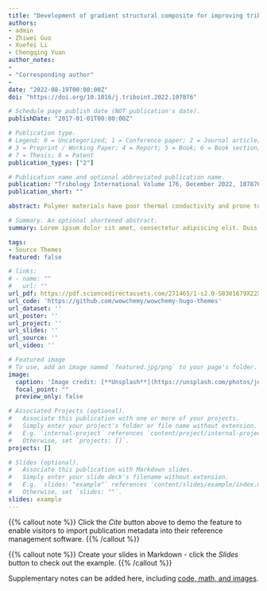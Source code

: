 ```yaml
---
title: "Development of gradient structural composite for improving tribological performance of PU material in water-lubricated bearings"
authors:
- admin
- Zhiwei Guo
- Xuefei Li
- Chengqing Yuan
author_notes:
- 
- "Corresponding author"
- 
date: "2022-08-19T00:00:00Z"
doi: "https://doi.org/10.1016/j.triboint.2022.107876"

# Schedule page publish date (NOT publication's date).
publishDate: "2017-01-01T00:00:00Z"

# Publication type.
# Legend: 0 = Uncategorized; 1 = Conference paper; 2 = Journal article;
# 3 = Preprint / Working Paper; 4 = Report; 5 = Book; 6 = Book section;
# 7 = Thesis; 8 = Patent
publication_types: ["2"]

# Publication name and optional abbreviated publication name.
publication: "Tribology International Volume 176, December 2022, 107876"
publication_short: ""

abstract: Polymer materials have poor thermal conductivity and prone to aging at high temperatures. Severe wear occurs at material friction interfaces at high or locally high temperatures. In this study, gradient structural design for polyurethane was realized by adding high thermal-conductivity wire into water-lubricated bearing material. Tribological performance was evaluated by analysis of friction coefficients, wear microscopy, and average temperature during steady-state thermal simulation analysis. The results showed that metal wire effectively transferred heat and reduced sample temperature and the formed surface film effectively reduced the friction coefficient. These findings provided a new method for improving the thermal conductivity and wear resistance of water-lubricated bearing materials. The poor thermal conductivity of polymer bushing and the tribological performance of bearing is improved.

# Summary. An optional shortened abstract.
summary: Lorem ipsum dolor sit amet, consectetur adipiscing elit. Duis posuere tellus ac convallis placerat. Proin tincidunt magna sed ex sollicitudin condimentum.

tags:
- Source Themes
featured: false

# links:
# - name: ""
#   url: ""
url_pdf: https://pdf.sciencedirectassets.com/271465/1-s2.0-S0301679X22X00108/1-s2.0-S0301679X22004480/main.pdf?X-Amz-Security-Token=IQoJb3JpZ2luX2VjEEEaCXVzLWVhc3QtMSJHMEUCIQDO%2BEC8FrV9%2BGemV68DL3a%2BMX2%2Bcc4bB6Jvf7xJZZF4dgIgM%2FAeCtjY7uaNiTcWd3GmfqOuuEsT4GQbXMy2yUAUDV0qvAUIuf%2F%2F%2F%2F%2F%2F%2F%2F%2F%2FARAFGgwwNTkwMDM1NDY4NjUiDNh1%2Bo3isG4QU0i8vCqQBYJozouEl7F5lz8VQ21iNXkkOW8D%2BeSgBdM9ilQPIXYrqQQR7cjDZl0ccvUxKKQ9szWFStgnx%2BaiFxylPA2tR8iyCW7MP%2FLxvWI1VocbKKldzsl1gZc2IHDyHRv3M9j5Tb4j%2BdJ7AFL4Sh37ZbcGyvkHQdO6Tr3gawSBRCwe6X%2BEOxmWZfycnkVpKjnjH919Ey8jDgsmUbn7SV3l4e1jIr5RCQ5exbNIHEKzh4P79EJeyIFI0Y6%2FESx296revbGszKB9JFRk29F%2FZrSvt5RzMSmi7KaMa%2BvFlDwlGHPfN65LOKXyBRFgwcOavlrS0zcNDBqOZ2FMhk0%2FkRB9VY1tZHU4ALFYr3fSLGZiXtcYdTUEi2PiwhZy9XSDly%2BtctJwUuO7pRNEWwB0cBEVL9as6sp1sxFExIrqIoHVlAtsQM2Ep%2BcSQD9MHDF1WMuAa%2FhADunTWeTeu%2Fl4hy%2FKyuroNyjNNuzjVleRAR0iq%2F0PEyWXnLClaZGfBNvADPsNdTjadH9o2zqvbNXH5pCMCuMFBSrtJ%2Bal1TjDfGhbNtajNxPk%2BfLyPwa%2BtbmWzvmaD4KFABiDY68LvGOIhYROtQ1oEynpFqLVJ%2F3GJOcpKx4TyAmFj1eqmWtO8ooI%2B6fF8CBLk9NnQJBQpwuKNPHMMMT930m4VtBa%2FMrRop5RrNB6grd6aZuDbL5UFifYoQl0EjYvzKv3%2BtTLEDkUqUvHSo1ZanZ0orl9wZ9l0EiFC1FAvBtmLLWvffEUiWzTS9qAlQKHVSG7Hwiv6m%2FkMHAzNVeQn7VD1BdSaQqFS0CkGiHV1HfBpReMlxnrGGB3iaLClJt7uU8Fb7uegYISmYf00UmNQi4fXvzrD92Zt0qw0NjUn4gYMNSetKUGOrEBQ9HjuR5ERsvpgxx7T27bb%2F8lrP0ng1kkacElew9wPjBcZh%2FBQX1pLslEIvrwio%2BwJIbw4Rna28mgmEC5tClx3IsfmK48qtkyYp7SuiXsIz%2FrCDoUi%2B3UjOjIi8UP0Fpzcxs%2BCkhZjldVASlpshHd%2Fxuq4Tcaea2%2Fh%2FLpYBOt%2F92rQFqa%2Fx3TkQ0PetG7EHcptXaISJ0L1fGPmc4ND2QiLE%2BRZq8XP3fjByLsDH2aAdL5&X-Amz-Algorithm=AWS4-HMAC-SHA256&X-Amz-Date=20230711T092519Z&X-Amz-SignedHeaders=host&X-Amz-Expires=300&X-Amz-Credential=ASIAQ3PHCVTYW53UFC4G%2F20230711%2Fus-east-1%2Fs3%2Faws4_request&X-Amz-Signature=076af079e8f9d8cb1acc338b2a5791a1ab014612fb144cf8f899e26c0f37efda&hash=c21942bd4e87a9a7149be9d83d7471639005251dc5e2469c1efd9879f7e3c988&host=68042c943591013ac2b2430a89b270f6af2c76d8dfd086a07176afe7c76c2c61&pii=S0301679X22004480&tid=spdf-c5e0257c-9c12-419a-bb28-b3ea57391be7&sid=f74f3b1c47c7594ee66ac2f346c29a79ed3agxrqa&type=client&tsoh=d3d3LnNjaWVuY2VkaXJlY3QuY29t&ua=13115101510807025e00&rr=7e4fff9b3cc8db6e&cc=us)https://pdf.sciencedirectassets.com/271465/1-s2.0-S0301679X22X00108/1-s2.0-S0301679X22004480/main.pdf?X-Amz-Security-Token=IQoJb3JpZ2luX2VjEEEaCXVzLWVhc3QtMSJHMEUCIQDO%2BEC8FrV9%2BGemV68DL3a%2BMX2%2Bcc4bB6Jvf7xJZZF4dgIgM%2FAeCtjY7uaNiTcWd3GmfqOuuEsT4GQbXMy2yUAUDV0qvAUIuf%2F%2F%2F%2F%2F%2F%2F%2F%2F%2FARAFGgwwNTkwMDM1NDY4NjUiDNh1%2Bo3isG4QU0i8vCqQBYJozouEl7F5lz8VQ21iNXkkOW8D%2BeSgBdM9ilQPIXYrqQQR7cjDZl0ccvUxKKQ9szWFStgnx%2BaiFxylPA2tR8iyCW7MP%2FLxvWI1VocbKKldzsl1gZc2IHDyHRv3M9j5Tb4j%2BdJ7AFL4Sh37ZbcGyvkHQdO6Tr3gawSBRCwe6X%2BEOxmWZfycnkVpKjnjH919Ey8jDgsmUbn7SV3l4e1jIr5RCQ5exbNIHEKzh4P79EJeyIFI0Y6%2FESx296revbGszKB9JFRk29F%2FZrSvt5RzMSmi7KaMa%2BvFlDwlGHPfN65LOKXyBRFgwcOavlrS0zcNDBqOZ2FMhk0%2FkRB9VY1tZHU4ALFYr3fSLGZiXtcYdTUEi2PiwhZy9XSDly%2BtctJwUuO7pRNEWwB0cBEVL9as6sp1sxFExIrqIoHVlAtsQM2Ep%2BcSQD9MHDF1WMuAa%2FhADunTWeTeu%2Fl4hy%2FKyuroNyjNNuzjVleRAR0iq%2F0PEyWXnLClaZGfBNvADPsNdTjadH9o2zqvbNXH5pCMCuMFBSrtJ%2Bal1TjDfGhbNtajNxPk%2BfLyPwa%2BtbmWzvmaD4KFABiDY68LvGOIhYROtQ1oEynpFqLVJ%2F3GJOcpKx4TyAmFj1eqmWtO8ooI%2B6fF8CBLk9NnQJBQpwuKNPHMMMT930m4VtBa%2FMrRop5RrNB6grd6aZuDbL5UFifYoQl0EjYvzKv3%2BtTLEDkUqUvHSo1ZanZ0orl9wZ9l0EiFC1FAvBtmLLWvffEUiWzTS9qAlQKHVSG7Hwiv6m%2FkMHAzNVeQn7VD1BdSaQqFS0CkGiHV1HfBpReMlxnrGGB3iaLClJt7uU8Fb7uegYISmYf00UmNQi4fXvzrD92Zt0qw0NjUn4gYMNSetKUGOrEBQ9HjuR5ERsvpgxx7T27bb%2F8lrP0ng1kkacElew9wPjBcZh%2FBQX1pLslEIvrwio%2BwJIbw4Rna28mgmEC5tClx3IsfmK48qtkyYp7SuiXsIz%2FrCDoUi%2B3UjOjIi8UP0Fpzcxs%2BCkhZjldVASlpshHd%2Fxuq4Tcaea2%2Fh%2FLpYBOt%2F92rQFqa%2Fx3TkQ0PetG7EHcptXaISJ0L1fGPmc4ND2QiLE%2BRZq8XP3fjByLsDH2aAdL5&X-Amz-Algorithm=AWS4-HMAC-SHA256&X-Amz-Date=20230711T092519Z&X-Amz-SignedHeaders=host&X-Amz-Expires=300&X-Amz-Credential=ASIAQ3PHCVTYW53UFC4G%2F20230711%2Fus-east-1%2Fs3%2Faws4_request&X-Amz-Signature=076af079e8f9d8cb1acc338b2a5791a1ab014612fb144cf8f899e26c0f37efda&hash=c21942bd4e87a9a7149be9d83d7471639005251dc5e2469c1efd9879f7e3c988&host=68042c943591013ac2b2430a89b270f6af2c76d8dfd086a07176afe7c76c2c61&pii=S0301679X22004480&tid=spdf-c5e0257c-9c12-419a-bb28-b3ea57391be7&sid=f74f3b1c47c7594ee66ac2f346c29a79ed3agxrqa&type=client&tsoh=d3d3LnNjaWVuY2VkaXJlY3QuY29t&ua=13115101510807025e00&rr=7e4fff9b3cc8db6e&cc=us
url_code: 'https://github.com/wowchemy/wowchemy-hugo-themes'
url_dataset: ''
url_poster: ''
url_project: ''
url_slides: ''
url_source: ''
url_video: ''

# Featured image
# To use, add an image named `featured.jpg/png` to your page's folder. 
image:
  caption: 'Image credit: [**Unsplash**](https://unsplash.com/photos/jdD8gXaTZsc)'
  focal_point: ""
  preview_only: false

# Associated Projects (optional).
#   Associate this publication with one or more of your projects.
#   Simply enter your project's folder or file name without extension.
#   E.g. `internal-project` references `content/project/internal-project/index.md`.
#   Otherwise, set `projects: []`.
projects: []

# Slides (optional).
#   Associate this publication with Markdown slides.
#   Simply enter your slide deck's filename without extension.
#   E.g. `slides: "example"` references `content/slides/example/index.md`.
#   Otherwise, set `slides: ""`.
slides: example
---
```


{{% callout note %}}
Click the *Cite* button above to demo the feature to enable visitors to import publication metadata into their reference management software.
{{% /callout %}}

{{% callout note %}}
Create your slides in Markdown - click the *Slides* button to check out the example.
{{% /callout %}}

Supplementary notes can be added here, including [code, math, and images](https://wowchemy.com/docs/writing-markdown-latex/).
